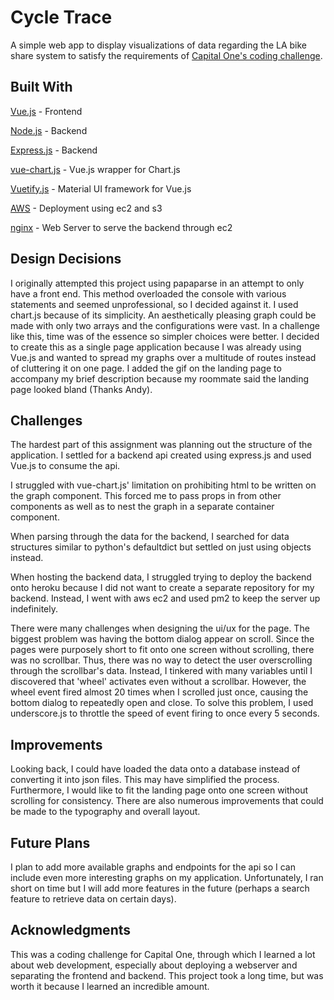 # Cycle Trace 
A simple web app to display visualizations of data regarding the LA bike share system to satisfy the requirements of [Capital One's coding challenge](https://www.mindsumo.com/contests/bikeshare-data).

## Built With

[Vue.js](https://github.com/vuejs) - Frontend

[Node.js](https://nodejs.org/en/) - Backend 

[Express.js](https://expressjs.com/) - Backend

[vue-chart.js](https://vue-chartjs.org/#/) - Vue.js wrapper for Chart.js

[Vuetify.js](https://vuetifyjs.com/en/) - Material UI framework for Vue.js

[AWS](https://aws.amazon.com/) - Deployment using ec2 and s3

[nginx](https://www.nginx.com/) - Web Server to serve the backend through ec2

## Design Decisions

I originally attempted this project using papaparse in an attempt to only have a front end. This method overloaded the console with various statements and seemed unprofessional, so I decided against it. I used chart.js because of its simplicity. An aesthetically pleasing graph could be made with only two arrays and the configurations were vast. In a challenge like this, time was of the essence so simpler choices were better. I decided to create this as a single page application because I was already using Vue.js and wanted to spread my graphs over a multitude of routes instead of cluttering it on one page. I added the gif on the landing page to accompany my brief description because my roommate said the landing page looked bland (Thanks Andy). 

## Challenges

The hardest part of this assignment was planning out the structure of the application. I settled for a backend api created using express.js and used Vue.js to consume the api. 

I struggled with vue-chart.js' limitation on prohibiting html to be written on the graph component. This forced me to pass props in from other components as well as to nest the graph in a separate container component.

When parsing through the data for the backend, I searched for data structures similar to python's defaultdict but settled on just using objects instead.

When hosting the backend data, I struggled trying to deploy the backend onto heroku because I did not want to create a separate repository for my backend. Instead, I went with aws ec2 and used pm2 to keep the server up indefinitely.

There were many challenges when designing the ui/ux for the page. The biggest problem was having the bottom dialog appear on scroll. Since the pages were purposely short to fit onto one screen without scrolling, there was no scrollbar. Thus, there was no way to detect the user overscrolling through the scrollbar's data. Instead, I tinkered with many variables until I discovered that 'wheel' activates even without a scrollbar. However, the wheel event fired almost 20 times when I scrolled just once, causing the bottom dialog to repeatedly open and close. To solve this problem, I used underscore.js to throttle the speed of event firing to once every 5 seconds.

## Improvements

Looking back, I could have loaded the data onto a database instead of converting it into json files. This may have simplified the process. Furthermore, I would like to fit the landing page onto one screen without scrolling for consistency. There are also numerous improvements that could be made to the typography and overall layout.

## Future Plans

I plan to add more available graphs and endpoints for the api so I can include even more interesting graphs on my application. Unfortunately, I ran short on time but I will add more features in the future (perhaps a search feature to retrieve data on certain days).

## Acknowledgments

This was a coding challenge for Capital One, through which I learned a lot about web development, especially about
deploying a webserver and separating the frontend and backend. This project took a long time, but was worth it because I learned an incredible amount.


